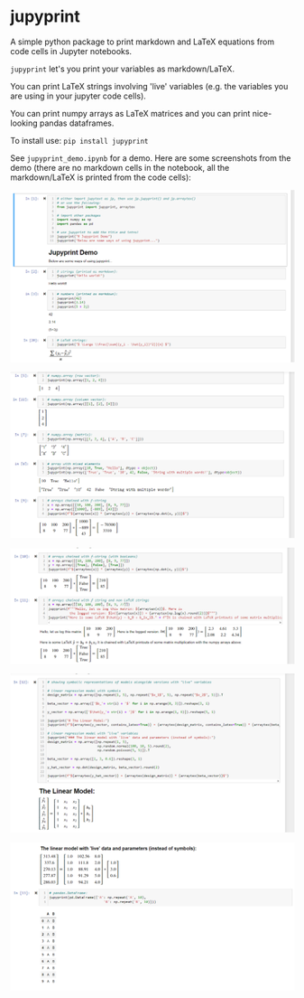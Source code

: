 # jupyprint

A simple python package to print markdown and LaTeX equations from code cells in
Jupyter notebooks.

`jupyprint` let's you print your variables as markdown/LaTeX.

You can print LaTeX strings involving 'live' variables (e.g. the variables you
are using in your jupyter code cells). 

You can print numpy arrays as LaTeX matrices and you can print nice-looking pandas
dataframes.

To install use: `pip install jupyprint`

See `jupyprint_demo.ipynb` for a demo. Here are some screenshots from the demo
(there are no markdown cells in the notebook, all the markdown/LaTeX is printed
from the code cells):

![](https://github.com/pxr687/jupyprint/raw/main/images/demo_1.png)

![](https://github.com/pxr687/jupyprint/raw/main/images/demo_2.png)

![](https://github.com/pxr687/jupyprint/raw/main/images/demo_3.png)

![](https://github.com/pxr687/jupyprint/raw/main/images/demo_4.png)

![](https://github.com/pxr687/jupyprint/raw/main/images/demo_5.png)
